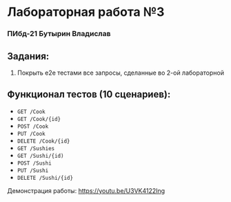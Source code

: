 # Лабораторная работа №3
### ПИбд-21 Бутырин Владислав
## Задания:
1. Покрыть e2e тестами все запросы, сделанные во 2-ой лабораторной

## Функционал тестов (10 сценариев): 
- `GET /Cook` 
- `GET /Cook/{id}`
- `POST /Cook` 
- `PUT /Cook` 
- `DELETE /Cook/{id}`   
- `GET /Sushies`
- `GET /Sushi/{id)`
- `POST /Sushi`  
- `PUT /Sushi`  
- `DELETE /Sushi/{id}`


Демонстрация работы:
https://youtu.be/U3VK4122Ing